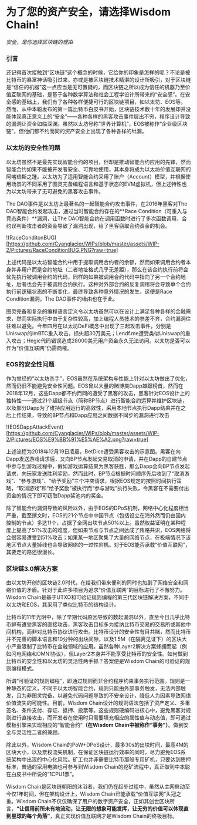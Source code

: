 # 为了您的资产安全，请选择Wisdom Chain!


*安全，是你选择区块链的理由*


### 引言

还记得首次接触到“区块链”这个概念的时候，它给你的印象是怎样的呢？不论是被比特币的暴富神话吸引过来，亦或是被区块链技术精湛的设计所吸引，对于区块链是“信任的机器”这一点应当是无可置疑的，而区块链之所以成为信任的机器乃至价值互联网的基础，是基于各种数学算法和社会工程学设计所带来的“安全感”。在安全感的基础上，我们有了各种各样便捷可行的区块链项目，如以太坊、EOS等。然而，从中本聪发布的第一篇比特币白皮书开始，区块链技术数十年的发展却并没能体现真正意义上的“安全”——各种各样的黑客攻击事件层出不穷，程序设计导致的漏洞让资金如临深渊。虽然以太坊号称“世界计算机”，EOS被称作“企业级区块链”，但他们都不约而同的资产安全上出现了各种各样的纰漏。


### 以太坊的安全性问题

以太坊虽然不是最先实现智能合约的项目，但却是推动智能合约应用的先锋，然而智能合约如果不能被开发者安全、可靠地使用，其本身将成为以太坊价值互联网的阿喀琉斯之踵。以太坊为了适用智能合约采用了账户（Account）模型，并根据使用场景的不同采用了图灵完备编程语言和基于状态的EVM虚拟机，但上述特性也为以太坊带来了无可避免的黑客攻击事件。

The DAO事件是以太坊上最著名的一起智能合约攻击事件，在2016年黑客对The DAO智能合约发起攻击，通过当时智能合约存在的**Race Condition（可重入与竞态条件）**漏洞，让The DAO智能合约在调用函数时进行了多次函数调用，合约误判断攻击者的资金导致了漏洞出现，给了黑客窃取合约资金的机会。

!(RaceConditonBUG)[https://github.com/Cyanglacier/WIPs/blob/master/assets/WIP-2/Pictures/RaceConditionBUG.PNG?raw=true]

上述代码是以太坊智能合约中用于提取调用合约者的余额，然而如果调用合约者本身并非用户而是合约地址（二者地址格式几乎无差距），那么在该合约执行前将会优先执行被调用合约的代码，同样的如果被调用合约代码中指向了另一个合约地址，后者也会先于被调用合约执行。这种对外部合约的反复调用将会导致单个合约执行前逻辑状态的不断变化，最终导致各种意外情况的发生，这便是Race Condition漏洞，The DAO事件的缘由也在于此。

图灵完备和复杂的编程语言定义令以太坊虽然可以在设计上满足各种各样的金融需求，然而实际执行中由于复杂性较高，加上编程人员技术的参差不齐，合约漏洞往往难以避免。今年四月在以太坊DeFi概念中出现了三起攻击事件，分别是Uniswap的imBTC重入攻击，损失超30万美元；Lendf.me遭受类似Uniswap的重入攻击；Hegic代码错误造成28000美元用户资金永久无法访问。以太坊是否可以作为“价值互联网”仍需商榷。


### EOS的安全性问题

作为曾经的“以太坊杀手”，EOS虽然在系统架构与性能上针对以太坊做出了优化，然而仍旧不能避免安全性问题。EOS曾以大量的赌博类Dapp雄踞榜首，然而在2018年12月，这些Dapp都不约而同的遭受了黑客的攻击，黑客针对EOS设计上的独特性——通过21个超级节点（简称BP节点）进行智能合约运算并维护区块链，以及部分Dapp为了维持应用运行的高效性，采用本地节点执行Dapp结果并在之后上传结果，导致的BP节点和Dapp应用之间数据不同步的漏洞进行攻击

!(EOSDappAttackEvent)[https://github.com/Cyanglacier/WIPs/blob/master/assets/WIP-2/Pictures/EOS%E9%BB%91%E5%AE%A2.png?raw=true]

上述流程为2018年12月19日凌晨，BetDice遭受黑客攻击的示意图。黑客在向Dapp发送游戏请求后，又向BP节点发起交易取消的申请，并在Dapp的自建节点中参与到游戏过程中，假如游戏运算结果为黑客获胜，那么Dapp会向BP节点发起请求，向玩家发送胜利奖励，然而此时，BP节点根据时间顺序先后收到了“取消游戏”、“参与游戏”、“给予奖励”三个冲突请求，根据EOS规定的按照时间执行策略，“取消游戏”和“给予奖励”被执行而“参与游戏”执行失败，令黑客在不需要付出资金的情况下即可窃取Dapp奖池内的奖金。

除了智能合约漏洞导致的风险以外，由于EOS的DPoS机制，网络中心化程度相当严重，截至撰文时，EOS的21个节点中中国节点（包括设立在海外然而仍由国内控制的节点）多达11个，占据了全网出块节点50%以上。虽然权益证明在某种程度上提高了51%攻击的难度，但如果节点与节点之间达成了贿赂共识，EOS网络将会很容易遭受到51%攻击；如果某一地区聚集了大量的网络节点，在极端情况下该地区节点大量掉线也会导致网络的一过性宕机。对于EOS能否承载“价值互联网”，其要走的路还很漫长。


### 区块链3.0解决方案


由以太坊开创的区块链2.0时代，在给我们带来便利的同时也加剧了网络安全和网络价值的矛盾。针对于此许多项目为追求“价值互联网”的目标进行了不懈努力。Wisdom Chain是基于UTXO和可验证规则编程的第三代区块链解决方案，不同于以太坊和EOS，其采用了类似比特币的结构设计。

比特币的11年光阴中，除了早期代码原因导致的数起漏洞以外，直至今日几乎比特币鲜有遭受黑客的直接攻击，黑客攻击目标多为接纳比特币交易的交易所或其他中间机构，而非对比特币协议进行攻击。比特币设计的安全性有目共睹，然而比特币并不完善的脚本语言和10分钟的出块间隙，以及1.5M（在隔离见证下）的区块大小严重限制了比特币在金融领域的应用。虽然各种Layer2解决方案蜂拥而起（例如闪电网络和OMNI协议），但Layer2本身并不能享受比特币的安全性。如何做到比特币的安全性和以太坊的灵活性两手抓？答案便是Wisdom Chain的可验证的规则编程模式。

所谓“可验证的规则编程”，即通过规则而非合约程序约束事务执行范围。规则是一种静态的定义，不同于以太坊智能合约，规则只能由外部事务触发，无法内部触发，且为非图灵完备，以避免代码问题导致的不安全设计，降低人为因素导致网络价值流失的可能性。目前，Wisdom Chain设计的规则语法包括了资产定义、多重签名、条件支付、存证、抵押、投票等。这些规则硬编码进核心中，避免黑客对规则进行直接攻击，而开发者在使用时只需要填充相应的属性值与动态值，即可通过模板引擎来实现相应的“智能合约”**（在Wisdom Chain中被称作“事务”）**。做到安全与灵活性二者的兼顾。

除此以外，Wisdom Chain的PoW+DPoS设计，最多30s的出块时间，最高4M的区块大小，以及票权流失机制，在保证区块链运行效率的同时，尽力避免EOS系统架构中出现的中心化风险。矿工也并非需要比特币那般专用矿机，只要达到质押标准，普通的家用电脑也可参与到Wisdom Chain的挖矿流程中，真正做到中本聪在白皮书中所说的“1CPU1票”。

Wisdom Chain是区块链朝阳的沐浴者，我们仍在起步过程中，虽然从主网启动至今仅1年时间，但在架构设计上，Wisdom Chain已能承载“价值互联网”头冠之重。Wisdom Chain不仅仅确保了用户的数字资产安全，正如其创世区块所言，**“让信用前所未有地流动，让无限的想象可能发挥，让无穷的价值可以体现直到星球的每个角落”**，真正实现价值互联网才是Wisdom Chain的终极目标。
